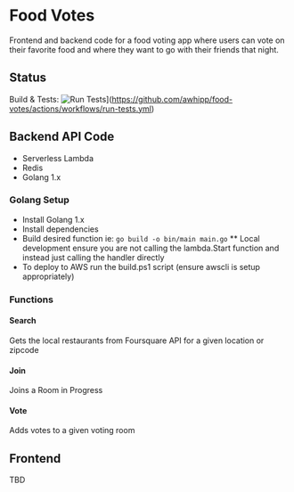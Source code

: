 # Food Votes

Frontend and backend code for a food voting app where users can vote on their favorite food and where they want to go with their friends that night.

## Status

Build & Tests: ![Run Tests](https://github.com/awhipp/food-votes/actions/workflows/run-tests.yml/badge.svg)](https://github.com/awhipp/food-votes/actions/workflows/run-tests.yml)

## Backend API Code

* Serverless Lambda
* Redis
* Golang 1.x

### Golang Setup

* Install Golang 1.x
* Install dependencies
* Build desired function ie: `go build -o bin/main main.go` 
** Local development ensure you are not calling the lambda.Start function and instead just calling the handler directly
* To deploy to AWS run the build.ps1 script (ensure awscli is setup appropriately)

### Functions

#### Search

Gets the local restaurants from Foursquare API for a given location or zipcode

#### Join 

Joins a Room in Progress

#### Vote

Adds votes to a given voting room

## Frontend

TBD